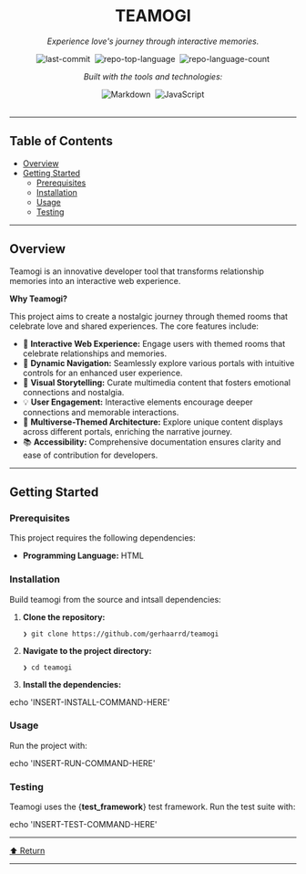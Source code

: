 <div id="top" class="">

<div align="center" class="text-center">
<h1>TEAMOGI</h1>
<p><em>Experience love's journey through interactive memories.</em></p>

<img alt="last-commit" src="https://img.shields.io/github/last-commit/gerhaarrd/teamogi?style=flat&amp;logo=git&amp;logoColor=white&amp;color=0080ff" class="inline-block mx-1" style="margin: 0px 2px;">
<img alt="repo-top-language" src="https://img.shields.io/github/languages/top/gerhaarrd/teamogi?style=flat&amp;color=0080ff" class="inline-block mx-1" style="margin: 0px 2px;">
<img alt="repo-language-count" src="https://img.shields.io/github/languages/count/gerhaarrd/teamogi?style=flat&amp;color=0080ff" class="inline-block mx-1" style="margin: 0px 2px;">
<p><em>Built with the tools and technologies:</em></p>
<img alt="Markdown" src="https://img.shields.io/badge/Markdown-000000.svg?style=flat&amp;logo=Markdown&amp;logoColor=white" class="inline-block mx-1" style="margin: 0px 2px;">
<img alt="JavaScript" src="https://img.shields.io/badge/JavaScript-F7DF1E.svg?style=flat&amp;logo=JavaScript&amp;logoColor=black" class="inline-block mx-1" style="margin: 0px 2px;">
</div>
<br>
<hr>
<h2>Table of Contents</h2>
<ul class="list-disc pl-4 my-0">
<li class="my-0"><a href="#overview">Overview</a></li>
<li class="my-0"><a href="#getting-started">Getting Started</a>
<ul class="list-disc pl-4 my-0">
<li class="my-0"><a href="#prerequisites">Prerequisites</a></li>
<li class="my-0"><a href="#installation">Installation</a></li>
<li class="my-0"><a href="#usage">Usage</a></li>
<li class="my-0"><a href="#testing">Testing</a></li>
</ul>
</li>
</ul>
<hr>
<h2>Overview</h2>
<p>Teamogi is an innovative developer tool that transforms relationship memories into an interactive web experience.</p>
<p><strong>Why Teamogi?</strong></p>
<p>This project aims to create a nostalgic journey through themed rooms that celebrate love and shared experiences. The core features include:</p>
<ul class="list-disc pl-4 my-0">
<li class="my-0">🎨 <strong>Interactive Web Experience:</strong> Engage users with themed rooms that celebrate relationships and memories.</li>
<li class="my-0">🚀 <strong>Dynamic Navigation:</strong> Seamlessly explore various portals with intuitive controls for an enhanced user experience.</li>
<li class="my-0">📖 <strong>Visual Storytelling:</strong> Curate multimedia content that fosters emotional connections and nostalgia.</li>
<li class="my-0">💡 <strong>User Engagement:</strong> Interactive elements encourage deeper connections and memorable interactions.</li>
<li class="my-0">🌌 <strong>Multiverse-Themed Architecture:</strong> Explore unique content displays across different portals, enriching the narrative journey.</li>
<li class="my-0">📚 <strong>Accessibility:</strong> Comprehensive documentation ensures clarity and ease of contribution for developers.</li>
</ul>
<hr>
<h2>Getting Started</h2>
<h3>Prerequisites</h3>
<p>This project requires the following dependencies:</p>
<ul class="list-disc pl-4 my-0">
<li class="my-0"><strong>Programming Language:</strong> HTML</li>
</ul>
<h3>Installation</h3>
<p>Build teamogi from the source and intsall dependencies:</p>
<ol>
<li class="my-0">
<p><strong>Clone the repository:</strong></p>
<pre><code class="language-sh">❯ git clone https://github.com/gerhaarrd/teamogi
</code></pre>
</li>
<li class="my-0">
<p><strong>Navigate to the project directory:</strong></p>
<pre><code class="language-sh">❯ cd teamogi
</code></pre>
</li>
<li class="my-0">
<p><strong>Install the dependencies:</strong></p>
</li>
</ol>
<p>echo 'INSERT-INSTALL-COMMAND-HERE'</p>
<h3>Usage</h3>
<p>Run the project with:</p>
<p>echo 'INSERT-RUN-COMMAND-HERE'</p>
<h3>Testing</h3>
<p>Teamogi uses the {<strong>test_framework</strong>} test framework. Run the test suite with:</p>
<p>echo 'INSERT-TEST-COMMAND-HERE'</p>
<hr>
<div align="left" class=""><a href="#top">⬆ Return</a></div>
<hr></div>
